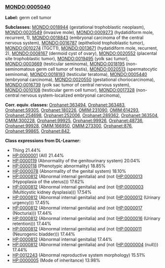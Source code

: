 
### [MONDO:0005040](http://purl.obolibrary.org/obo/MONDO_0005040)
**Label:** germ cell tumor

**Subclasses:** [MONDO:0018944](http://purl.obolibrary.org/obo/MONDO_0018944) (gestational trophoblastic neoplasm), [MONDO:0020549](http://purl.obolibrary.org/obo/MONDO_0020549) (invasive mole), [MONDO:0009273](http://purl.obolibrary.org/obo/MONDO_0009273) (hydatidiform mole, recurrent, 1), [MONDO:0018843](http://purl.obolibrary.org/obo/MONDO_0018843) (embryonal carcinoma of the central nervous system), [MONDO:0016787](http://purl.obolibrary.org/obo/MONDO_0016787) (epithelioid trophoblastic tumor), [MONDO:0010274](http://purl.obolibrary.org/obo/MONDO_0010274) (TGCT1), [MONDO:0013671](http://purl.obolibrary.org/obo/MONDO_0013671) (hydatidiform mole, recurrent, 2), [MONDO:0008167](http://purl.obolibrary.org/obo/MONDO_0008167) (dermoid cyst of ovary), [MONDO:0020552](http://purl.obolibrary.org/obo/MONDO_0020552) (placental site trophoblastic tumor), [MONDO:0019495](http://purl.obolibrary.org/obo/MONDO_0019495) (yolk sac tumor), [MONDO:0003669](http://purl.obolibrary.org/obo/MONDO_0003669) (testicular seminoma), [MONDO:0018195](http://purl.obolibrary.org/obo/MONDO_0018195) (non-seminomatous germ cell tumor of testis), [MONDO:0020513](http://purl.obolibrary.org/obo/MONDO_0020513) (spermatocytic seminoma), [MONDO:0018193](http://purl.obolibrary.org/obo/MONDO_0018193) (testicular teratoma), [MONDO:0005440](http://purl.obolibrary.org/obo/MONDO_0005440) (embryonal carcinoma), [MONDO:0020550](http://purl.obolibrary.org/obo/MONDO_0020550) (gestational choriocarcinoma), [MONDO:0016739](http://purl.obolibrary.org/obo/MONDO_0016739) (yolk sac tumor of central nervous system), [MONDO:0010108](http://purl.obolibrary.org/obo/MONDO_0010108) (testicular germ cell tumor), [MONDO:0017328](http://purl.obolibrary.org/obo/MONDO_0017328) (non-central nervous system-localized embryonal carcinoma), 

**Corr. equiv. classes:** [Orphanet:363494](http://www.orpha.net/ORDO/Orphanet_363494), [Orphanet:363483](http://www.orpha.net/ORDO/Orphanet_363483), [Orphanet:59305](http://www.orpha.net/ORDO/Orphanet_59305), [Orphanet:180226](http://www.orpha.net/ORDO/Orphanet_180226), [OMIM:231090](http://purl.obolibrary.org/obo/OMIM_231090), [OMIM:614293](http://purl.obolibrary.org/obo/OMIM_614293), [Orphanet:254698](http://www.orpha.net/ORDO/Orphanet_254698), [Orphanet:252006](http://www.orpha.net/ORDO/Orphanet_252006), [Orphanet:289362](http://www.orpha.net/ORDO/Orphanet_289362), [Orphanet:363504](http://www.orpha.net/ORDO/Orphanet_363504), [OMIM:300228](http://purl.obolibrary.org/obo/OMIM_300228), [Orphanet:99925](http://www.orpha.net/ORDO/Orphanet_99925), [Orphanet:99926](http://www.orpha.net/ORDO/Orphanet_99926), [Orphanet:48736](http://www.orpha.net/ORDO/Orphanet_48736), [Orphanet:99928](http://www.orpha.net/ORDO/Orphanet_99928), [OMIM:166950](http://purl.obolibrary.org/obo/OMIM_166950), [OMIM:273300](http://purl.obolibrary.org/obo/OMIM_273300), [Orphanet:876](http://www.orpha.net/ORDO/Orphanet_876), [Orphanet:99865](http://www.orpha.net/ORDO/Orphanet_99865), [Orphanet:842](http://www.orpha.net/ORDO/Orphanet_842), 

**Class expressions from DL-Learner:**

- Thing 21.44%
- [HP:0000001](http://purl.obolibrary.org/obo/HP_0000001) (All) 21.44%
- [HP:0000119](http://purl.obolibrary.org/obo/HP_0000119) (Abnormality of the genitourinary system) 20.04%
- [HP:0000118](http://purl.obolibrary.org/obo/HP_0000118) (Phenotypic abnormality) 18.85%
- [HP:0000078](http://purl.obolibrary.org/obo/HP_0000078) (Abnormality of the genital system) 18.10%
- [HP:0000812](http://purl.obolibrary.org/obo/HP_0000812) (Abnormal internal genitalia) and (not ([HP:0000013](http://purl.obolibrary.org/obo/HP_0000013) (Hypoplasia of the uterus))) 17.62%
- [HP:0000812](http://purl.obolibrary.org/obo/HP_0000812) (Abnormal internal genitalia) and (not ([HP:0000003](http://purl.obolibrary.org/obo/HP_0000003) (Multicystic kidney dysplasia))) 17.54%
- [HP:0000812](http://purl.obolibrary.org/obo/HP_0000812) (Abnormal internal genitalia) and (not ([HP:0000012](http://purl.obolibrary.org/obo/HP_0000012) (Urinary urgency))) 17.45%
- [HP:0000812](http://purl.obolibrary.org/obo/HP_0000812) (Abnormal internal genitalia) and (not ([HP:0000017](http://purl.obolibrary.org/obo/HP_0000017) (Nocturia))) 17.44%
- [HP:0000812](http://purl.obolibrary.org/obo/HP_0000812) (Abnormal internal genitalia) and (not ([HP:0000016](http://purl.obolibrary.org/obo/HP_0000016) (Urinary retention))) 17.44%
- [HP:0000812](http://purl.obolibrary.org/obo/HP_0000812) (Abnormal internal genitalia) and (not ([HP:0000011](http://purl.obolibrary.org/obo/HP_0000011) (Neurogenic bladder))) 17.44%
- [HP:0000812](http://purl.obolibrary.org/obo/HP_0000812) (Abnormal internal genitalia) 17.44%
- [HP:0000812](http://purl.obolibrary.org/obo/HP_0000812) (Abnormal internal genitalia) and (not ([HP:0000004](http://purl.obolibrary.org/obo/HP_0000004) (null))) 17.44%
- [HP:0012243](http://purl.obolibrary.org/obo/HP_0012243) (Abnormal reproductive system morphology) 15.51%
- [HP:0000005](http://purl.obolibrary.org/obo/HP_0000005) (Mode of inheritance) 13.98%


